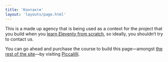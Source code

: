 ```yaml
---
title: 'Контакти'
layout: 'layouts/page.html'
---
```


This is a made up agency that is being used as a context for the project that you build when you [learn Eleventy from scratch](https://piccalil.li/course/learn-eleventy-from-scratch/), so ideally, you shouldn’t try to contact us.

You can go ahead and purchase the course to build this page—amongst [the rest of the site](/)—by visiting [Piccalilli](https://piccalil.li/course/learn-eleventy-from-scratch/).
